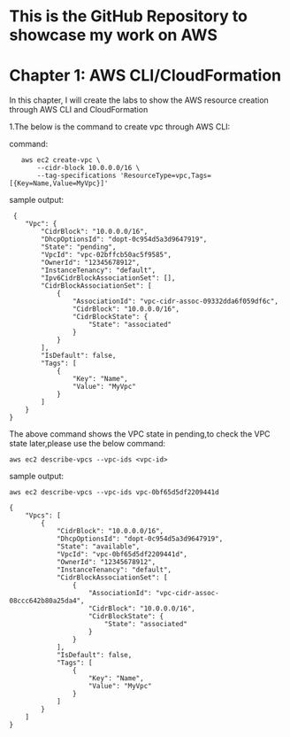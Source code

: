 # This is the GitHub Repository to showcase my work on AWS
# Chapter 1: AWS CLI/CloudFormation

In this chapter, I will create the labs to show the AWS resource creation through AWS CLI and CloudFormation

1.The below is the command to create vpc through AWS CLI: 

command:
~~~
   aws ec2 create-vpc \
       --cidr-block 10.0.0.0/16 \
       --tag-specifications 'ResourceType=vpc,Tags=[{Key=Name,Value=MyVpc}]'
~~~
sample output:

~~~
 {
    "Vpc": {
        "CidrBlock": "10.0.0.0/16",
        "DhcpOptionsId": "dopt-0c954d5a3d9647919",
        "State": "pending",
        "VpcId": "vpc-02bffcb50ac5f9585",
        "OwnerId": "12345678912",
        "InstanceTenancy": "default",
        "Ipv6CidrBlockAssociationSet": [],
        "CidrBlockAssociationSet": [
            {
                "AssociationId": "vpc-cidr-assoc-09332dda6f059df6c",
                "CidrBlock": "10.0.0.0/16",
                "CidrBlockState": {
                    "State": "associated"
                }
            }
        ],
        "IsDefault": false,
        "Tags": [
            {
                "Key": "Name",
                "Value": "MyVpc"
            }
        ]
    }
}

~~~

The above command shows the VPC state in pending,to check the VPC state later,please use the below command:

~~~
aws ec2 describe-vpcs --vpc-ids <vpc-id>
~~~

sample output:
~~~
aws ec2 describe-vpcs --vpc-ids vpc-0bf65d5df2209441d

{
    "Vpcs": [
        {
            "CidrBlock": "10.0.0.0/16",
            "DhcpOptionsId": "dopt-0c954d5a3d9647919",
            "State": "available",
            "VpcId": "vpc-0bf65d5df2209441d",
            "OwnerId": "12345678912",
            "InstanceTenancy": "default",
            "CidrBlockAssociationSet": [
                {
                    "AssociationId": "vpc-cidr-assoc-08ccc642b80a25da4",
                    "CidrBlock": "10.0.0.0/16",
                    "CidrBlockState": {
                        "State": "associated"
                    }
                }
            ],
            "IsDefault": false,
            "Tags": [
                {
                    "Key": "Name",
                    "Value": "MyVpc"
                }
            ]
        }
    ]
}
~~~